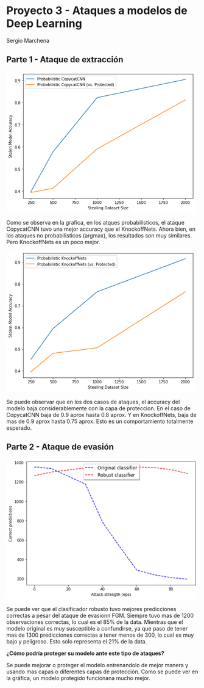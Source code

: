 # Proyecto 3 - Ataques a modelos de Deep Learning
 Sergio Marchena
 
 ## Parte 1 - Ataque de extracción 
 
![Alt text](1.1.png?raw=true "Title: Ataques CopycatCNN")

Como se observa en la grafica, en los atques probabilisticos, el ataque CopycatCNN tuvo una mejor accuracy que el KnockoffNets. Ahora bien, en los ataques no probabilisticos (argmax), los resultados son muy similares. Pero KnockoffNets es un poco mejor.

![Alt text](1.2.png?raw=true "Title: Ataques KnockoffNets")

Se puede observar que en los dos casos de ataques, el accuracy del modelo baja considerablemente con la capa de proteccion. En el caso de CopycatCNN baja de 0.9 aprox hasta 0.8 aprox. Y en KnockoffNets, baja de mas de 0.9 aprox hasta 0.75 aprox. Esto es un comportamiento totalmente esperado. 

 ## Parte 2 - Ataque de evasión 
 
 ![Alt text](2.png?raw=true "Title: Modelo Original vs Robusto")

Se puede ver que el clasificador robusto tuvo mejores predicciones correctas a pesar del ataque de evasionn FGM. Siempre tuvo mas de 1200 observaciones correctas, lo cual es el 85% de la data. Mientras que el modelo original es muy susceptible a confundirse, ya que paso de tener mas de 1300 predicciones correctas a tener menos de 300, lo cual es muy bajo y peligroso. Esto solo representa el 21% de la data. 

**¿Cómo podría proteger su modelo ante este tipo de ataques?**

Se puede mejorar o proteger el modelo entrenandolo de mejor manera y usando mas capas o diferentes capas de protección. Como se puede ver en la gráfica, un modelo protegido funcionana mucho mejor. 
